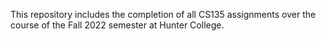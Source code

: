 This repository includes the completion of all CS135 assignments over the course of the Fall 2022 semester at Hunter College.

